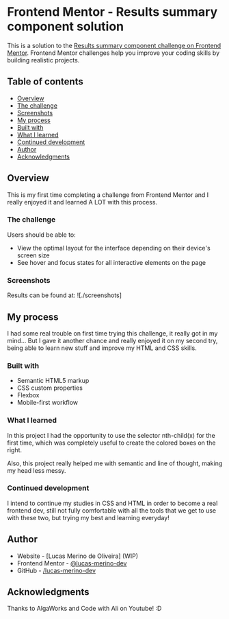 # Frontend Mentor - Results summary component solution

This is a solution to the [Results summary component challenge on Frontend Mentor](https://www.frontendmentor.io/challenges/results-summary-component-CE_K6s0maV). Frontend Mentor challenges help you improve your coding skills by building realistic projects. 

## Table of contents

  - [Overview](#overview)
  - [The challenge](#the-challenge)
  - [Screenshots](#screenshots)
  - [My process](#my-process)
  - [Built with](#built-with)
  - [What I learned](#what-i-learned)
  - [Continued development](#continued-development)
  - [Author](#author)
  - [Acknowledgments](#acknowledgments)

## Overview
  This is my first time completing a challenge from Frontend Mentor and I really enjoyed it and learned A LOT with this process.

### The challenge

Users should be able to:

- View the optimal layout for the interface depending on their device's screen size
- See hover and focus states for all interactive elements on the page


### Screenshots

Results can be found at:
  ![./screenshots]

## My process

  I had some real trouble on first time trying this challenge, it really got in my mind... But I gave it another chance and really enjoyed it
on my second try, being able to learn new stuff and improve my HTML and CSS skills.

### Built with

- Semantic HTML5 markup
- CSS custom properties
- Flexbox
- Mobile-first workflow

### What I learned

  In this project I had the opportunity to use the selector nth-child(x) for the first time, which was completely useful to create the colored
boxes on the right.

  Also, this project really helped me with semantic and line of thought, making my head less messy.

### Continued development

  I intend to continue my studies in CSS and HTML in order to become a real frontend dev, still not fully comfortable with all the tools that
we get to use with these two, but trying my best and learning everyday!

## Author

- Website - [Lucas Merino de Oliveira] (WIP)
- Frontend Mentor - [@lucas-merino-dev](https://www.frontendmentor.io/profile/lucas-merino-dev)
- GitHub - [/lucas-merino-dev](https://www.github.com/lucas-merino-dev)

## Acknowledgments

  Thanks to AlgaWorks and Code with Ali on Youtube! :D
